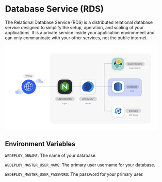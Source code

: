 # Database Service (RDS)

The Relational Database Service (RDS) is a distributed relational database
service designed to simplify the setup, operation, and scaling of your
applications. It is a private service inside your application environment and
can only communicate with your other services, not the public internet.

![Figure 1: The Relational Database Service is one of several services available in DXP Cloud.](../../images/services-database.png)

## Environment Variables

`WEDEPLOY_DBNAME`: The name of your database.

`WEDEPLOY_MASTER_USER_NAME`: The primary user username for your database.

`WEDEPLOY_MASTER_USER_PASSWORD`: The password for your primary user.
